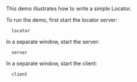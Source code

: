 This demo illustrates how to write a simple Locator.

To run the demo, first start the locator server:

      locator

In a separate window, start the server:

      server

In a separate window, start the client:

      client
